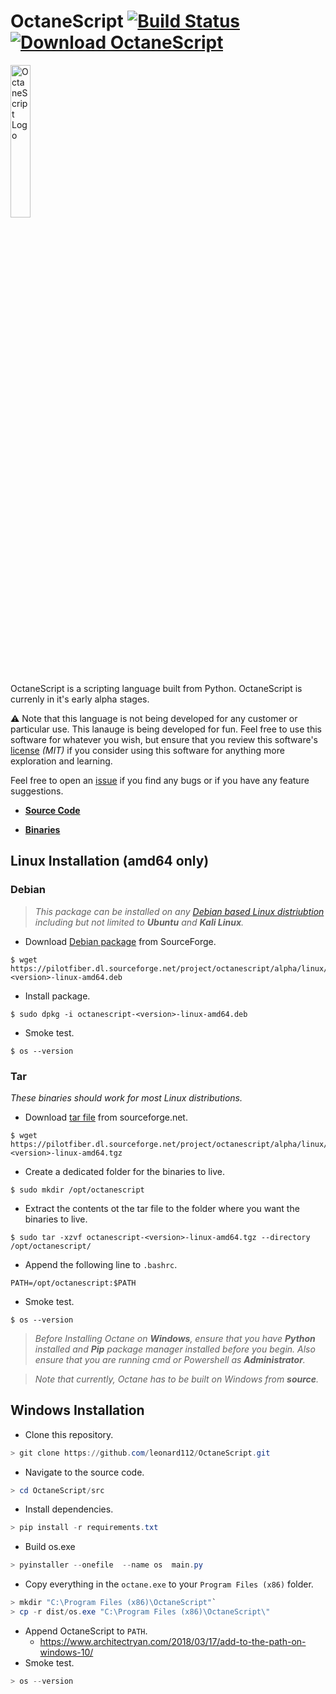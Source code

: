 # OctaneScript [![Build Status](https://travis-ci.com/leonard112/OctaneScript.svg?branch=main)](https://travis-ci.com/leonard112/OctaneScript) [![Download OctaneScript](https://img.shields.io/sourceforge/dt/octanescript.svg)](https://sourceforge.net/projects/octanescript/files/alpha/linux/amd64/dev/)

  <img src="https://github.com/leonard112/octane/blob/main/images/octanescript-logo.svg" alt="OctaneScript Logo" width=25%></img>

OctaneScript is a scripting language built from Python. OctaneScript is currenly in it's early alpha stages.

:warning: Note that this language is not being developed for any customer or particular use. This lanauge is being developed for fun. Feel free to use this software for whatever you wish, but ensure that you review this software's [license](https://github.com/leonard112/OctaneScript/blob/main/LICENSE) _(MIT)_ if you consider using this software for anything more exploration and learning. 

Feel free to open an [issue](https://github.com/leonard112/OctaneScript/issues) if you find any bugs or if you have any feature suggestions.

* __[Source Code](https://github.com/leonard112/OctaneScript)__

* __[Binaries](https://sourceforge.net/projects/octanescript/files/alpha/linux/amd64/dev)__
  
## Linux Installation (amd64 only)

### Debian
> _This package can be installed on any [Debian based Linux distriubtion](https://www.debian.org/derivatives/) including but not limited to __Ubuntu__ and __Kali Linux__._
* Download [Debian package](https://sourceforge.net/projects/octanescript/files/alpha/linux/amd64/dev/debian/) from SourceForge.
```console
$ wget https://pilotfiber.dl.sourceforge.net/project/octanescript/alpha/linux/amd64/dev/debian/octanescript-<version>-linux-amd64.deb
```
* Install package.
```console
$ sudo dpkg -i octanescript-<version>-linux-amd64.deb
```
* Smoke test.
```console
$ os --version
```
### Tar
_These binaries should work for most Linux distributions._
* Download [tar file](https://sourceforge.net/projects/octanescript/files/alpha/linux/amd64/dev/tar/) from sourceforge.net.
```console
$ wget https://pilotfiber.dl.sourceforge.net/project/octanescript/alpha/linux/amd64/dev/tar/octanescript-<version>-linux-amd64.tgz
```
* Create a dedicated folder for the binaries to live.
```console
$ sudo mkdir /opt/octanescript
```
* Extract the contents ot the tar file to the folder where you want the binaries to live.
```console
$ sudo tar -xzvf octanescript-<version>-linux-amd64.tgz --directory /opt/octanescript/
```
* Append the following line to `.bashrc`.
```shell
PATH=/opt/octanescript:$PATH
```
* Smoke test.
```console
$ os --version
```

> _Before Installing Octane on __Windows__, ensure that you have __Python__ installed and __Pip__ package manager installed before you begin. Also ensure that you are running cmd or Powershell as __Administrator__._

> _Note that currently, Octane has to be built on Windows from __source__._

## Windows Installation
* Clone this repository.
```powershell
> git clone https://github.com/leonard112/OctaneScript.git
```
* Navigate to the source code.
```powershell
> cd OctaneScript/src
```
* Install dependencies.
```powershell
> pip install -r requirements.txt
```
* Build os.exe
```powershell
> pyinstaller --onefile  --name os  main.py
```
* Copy everything in the `octane.exe` to your `Program Files (x86)` folder.
```powershell
> mkdir "C:\Program Files (x86)\OctaneScript"`
> cp -r dist/os.exe "C:\Program Files (x86)\OctaneScript\"
```
* Append OctaneScript to `PATH`.
  * https://www.architectryan.com/2018/03/17/add-to-the-path-on-windows-10/
* Smoke test.
```powershell
> os --version
```
